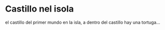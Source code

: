 # Castillo nel isola

el castillo del primer mundo en la isla, a dentro del castillo hay una tortuga...